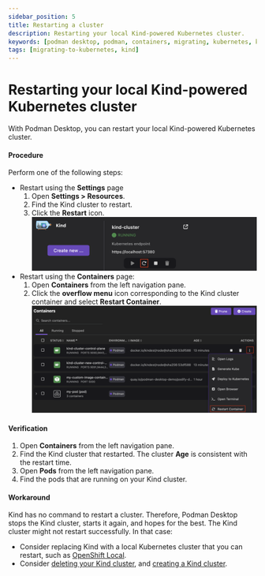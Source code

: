 ```yaml
---
sidebar_position: 5
title: Restarting a cluster
description: Restarting your local Kind-powered Kubernetes cluster.
keywords: [podman desktop, podman, containers, migrating, kubernetes, kind]
tags: [migrating-to-kubernetes, kind]
---
```


# Restarting your local Kind-powered Kubernetes cluster

With Podman Desktop, you can restart your local Kind-powered Kubernetes cluster.

#### Procedure

Perform one of the following steps:

- Restart using the **Settings** page
  1. Open **<Icon icon="fa-solid fa-cog" size="lg" /> Settings > Resources**.
  1. Find the Kind cluster to restart.
  1. Click the **Restart** icon.
     ![restart using the settings page](img/restart-using-the-settings-page.png)
- Restart using the **Containers** page:
  1. Open **Containers** from the left navigation pane.
  1. Click the **overflow menu** icon corresponding to the Kind cluster container and select **Restart Container**.
     ![restart using the Containers page](img/restart-using-the-containers-page.png)

#### Verification

1. Open **Containers** from the left navigation pane.
1. Find the Kind cluster that restarted. The cluster **Age** is consistent with the restart time.
1. Open **Pods** from the left navigation pane.
1. Find the pods that are running on your Kind cluster.

#### Workaround

Kind has no command to restart a cluster.
Therefore, Podman Desktop stops the Kind cluster, starts it again, and hopes for the best.
The Kind cluster might not restart successfully.
In that case:

- Consider replacing Kind with a local Kubernetes cluster that you can restart, such as [OpenShift Local](https://developers.redhat.com/products/openshift-local/).
- Consider [deleting your Kind cluster](/docs/kind/deleting-your-kind-cluster), and [creating a Kind cluster](/docs/kind/creating-a-kind-cluster).
